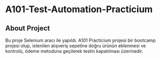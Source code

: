 # A101-Test-Automation-Practicium
## About Project
Bu proje Selenium aracı ile yapıldı. A101 Practicium projesi bir bootcamp projesi olup, istenilen alışveriş sepetine doğru ürünün eklenmesi ve kontrolü, ödeme metoduna geçilerek testin kapatılması üzerinedir.
